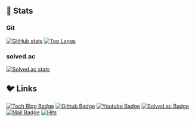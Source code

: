 
<!-- github stats from https://github.com/anuraghazra/github-readme-stats -->
<!-- solved.ac from https://github.com/mazassumnida/mazassumnida -->
<!-- stats themes: merko, radical -->
## 🐤 Stats
### Git 
[![GitHub stats](https://github-readme-stats.vercel.app/api?username=crack-love&hide=stars,contribs&count_private=true&theme=radical&show_icons=true&hide_border=true&custom_title=Git%20Stats&hide_title=true)](https://github.com/anuraghazra/github-readme-stats)
[![Top Langs](https://github-readme-stats.vercel.app/api/top-langs/?username=crack-love&layout=compact&theme=radical&hide=c,objective-c&card_width=445&hide_title=true&hide_border=true)](https://github.com/anuraghazra/github-readme-stats)

### solved.ac 
[![Solved.ac stats](http://mazassumnida.wtf/api/v2/generate_badge?boj=masterchip)](https://solved.ac/masterchip)

## 🐦 Links 
<!-- blog https://blog.naver.com/masterchip -->
<!-- github https://github.com/crack-love -->
<!-- youtube https://www.youtube.com/channel/UCrjMFJE_rUYMhpmK6-20lYQ -->
[![Tech Blog Badge](http://img.shields.io/badge/Tech%20blog-brightgreen?style=flat&logo=naver&logoColor=white)](https://blog.naver.com/masterchip)
[![Github Badge](https://img.shields.io/badge/GitHub-737373?style=flat&logo=GitHub)](https://github.com/crack-love)
[![Youtube Badge](https://img.shields.io/badge/Youtube-red?style=flat&logo=youtube)](https://www.youtube.com/channel/UCrjMFJE_rUYMhpmK6-20lYQ)
[![Solved.ac Badge](http://mazassumnida.wtf/api/mini/generate_badge?boj=masterchip)](https://solved.ac/masterchip)
[![Mail Badge](https://img.shields.io/badge/Mailto-60abd1?style=flat&logo=Gmail&logoColor=white)](mailto://masterchip@naver.com)
[![Hits](https://hits.seeyoufarm.com/api/count/incr/badge.svg?url=https%3A%2F%2Fgithub.com%2Fcrack-love%2F&count_bg=%2332A852&title_bg=%2332A852&icon=mediafire.svg&icon_color=%23FFFFFF&title=hits&edge_flat=false)](https://hits.seeyoufarm.com)

<!-- steam-box start -->
<!-- steam-box end -->


